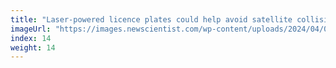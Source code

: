 ```yaml
---
title: "Laser-powered licence plates could help avoid satellite collisions"
imageUrl: "https://images.newscientist.com/wp-content/uploads/2024/04/03124940/SEI_197735359.jpg?width=600"
index: 14
weight: 14
---
```


